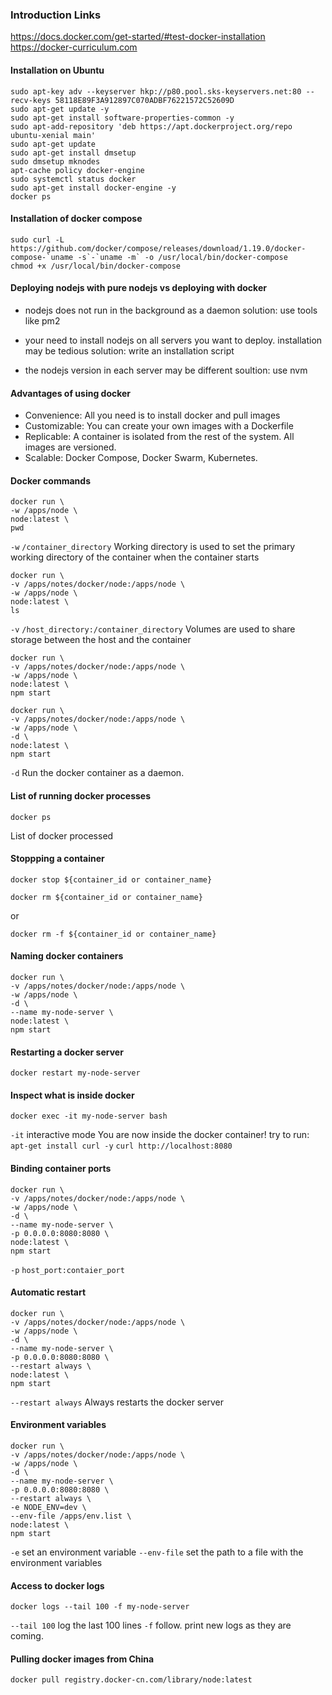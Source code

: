 
### Introduction Links

https://docs.docker.com/get-started/#test-docker-installation
https://docker-curriculum.com



#### Installation on Ubuntu

```
sudo apt-key adv --keyserver hkp://p80.pool.sks-keyservers.net:80 --recv-keys 58118E89F3A912897C070ADBF76221572C52609D
sudo apt-get update -y
sudo apt-get install software-properties-common -y
sudo apt-add-repository 'deb https://apt.dockerproject.org/repo ubuntu-xenial main'
sudo apt-get update
sudo apt-get install dmsetup
sudo dmsetup mknodes
apt-cache policy docker-engine
sudo systemctl status docker
sudo apt-get install docker-engine -y
docker ps
```




#### Installation of docker compose

````
sudo curl -L https://github.com/docker/compose/releases/download/1.19.0/docker-compose-`uname -s`-`uname -m` -o /usr/local/bin/docker-compose
chmod +x /usr/local/bin/docker-compose
````




#### Deploying nodejs with pure nodejs vs deploying with docker
* nodejs does not run in the background as a daemon
solution: use tools like pm2

* your need to install nodejs on all servers you want to deploy. installation may be tedious
solution: write an installation script

* the nodejs version in each server may be different
soultion: use nvm

#### Advantages of using docker
* Convenience: All you need is to install docker and pull images
* Customizable: You can create your own images with a Dockerfile
* Replicable: A container is isolated from the rest of the system. All images are versioned.
* Scalable: Docker Compose, Docker Swarm, Kubernetes.


#### Docker commands

```
docker run \
-w /apps/node \
node:latest \
pwd
```

`-w` `/container_directory`
Working directory is used to set the primary working directory of the container when the container starts


```
docker run \
-v /apps/notes/docker/node:/apps/node \
-w /apps/node \
node:latest \
ls
```
`-v` `/host_directory:/container_directory`
Volumes are used to share storage between the host and the container


```
docker run \
-v /apps/notes/docker/node:/apps/node \
-w /apps/node \
node:latest \
npm start
```

```
docker run \
-v /apps/notes/docker/node:/apps/node \
-w /apps/node \
-d \
node:latest \
npm start
```
`-d`
Run the docker container as a daemon.


#### List of running docker processes
```
docker ps
```
List of docker processed


#### Stoppping a container
```
docker stop ${container_id or container_name}
```
```
docker rm ${container_id or container_name}
```
or
```
docker rm -f ${container_id or container_name}
```

#### Naming docker containers
```
docker run \
-v /apps/notes/docker/node:/apps/node \
-w /apps/node \
-d \
--name my-node-server \
node:latest \
npm start
```

#### Restarting a docker server
```
docker restart my-node-server
```


#### Inspect what is inside docker
```
docker exec -it my-node-server bash
```
`-it` interactive mode
You are now inside the docker container! try to run:
`apt-get install curl -y`
`curl http://localhost:8080`


#### Binding container ports
```
docker run \
-v /apps/notes/docker/node:/apps/node \
-w /apps/node \
-d \
--name my-node-server \
-p 0.0.0.0:8080:8080 \
node:latest \
npm start
```
`-p` `host_port:contaier_port`



#### Automatic restart
```
docker run \
-v /apps/notes/docker/node:/apps/node \
-w /apps/node \
-d \
--name my-node-server \
-p 0.0.0.0:8080:8080 \
--restart always \
node:latest \
npm start
```
`--restart always` Always restarts the docker server

#### Environment variables
```
docker run \
-v /apps/notes/docker/node:/apps/node \
-w /apps/node \
-d \
--name my-node-server \
-p 0.0.0.0:8080:8080 \
--restart always \
-e NODE_ENV=dev \
--env-file /apps/env.list \
node:latest \
npm start
```

`-e` set an environment variable
`--env-file` set the path to a file with the environment variables


#### Access to docker logs
```
docker logs --tail 100 -f my-node-server
```
`--tail 100` log the last 100 lines
`-f` follow. print new logs as they are coming.


#### Pulling docker images from China
`docker pull registry.docker-cn.com/library/node:latest`












